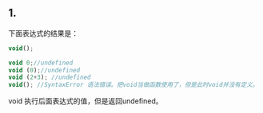 ## 1.

下面表达式的结果是：

``` javascript
void();
```

```javascript
void 0;//undefined
void (0);//undefined 
void (2+3); //undefined
void(); //SyntaxError 语法错误。把void当做函数使用了，但是此时void并没有定义。

```

void 执行后面表达式的值，但是返回undefined。